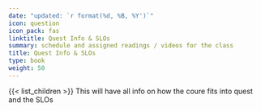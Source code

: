 ```yaml
---
date: "updated: `r format(%d, %B, %Y')`"
icon: question
icon_pack: fas
linktitle: Quest Info & SLOs
summary: schedule and assigned readings / videos for the class
title: Quest Info & SLOs
type: book
weight: 50
---
```


{{< list_children >}}
This will have all info on how the coure fits into quest and the SLOs